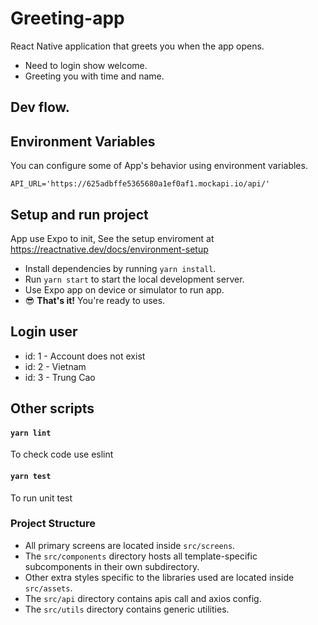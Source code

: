 # Greeting-app

React Native application that greets you when the app opens.

- Need to login show welcome.
- Greeting you with time and name.

## Dev flow.

## Environment Variables

You can configure some of App's behavior using environment variables.

```
API_URL='https://625adbffe5365680a1ef0af1.mockapi.io/api/'
```

## Setup and run project

App use Expo to init, See the setup enviroment at https://reactnative.dev/docs/environment-setup

- Install dependencies by running `yarn install`.
- Run `yarn start` to start the local development server.
- Use Expo app on device or simulator to run app.
- 😎 **That's it!** You're ready to uses.

## Login user

- id: 1 - Account does not exist
- id: 2 - Vietnam
- id: 3 - Trung Cao

## Other scripts

#### `yarn lint`

To check code use eslint

#### `yarn test`

To run unit test

### Project Structure

- All primary screens are located inside `src/screens`.
- The `src/components` directory hosts all template-specific subcomponents in their own subdirectory.
- Other extra styles specific to the libraries used are located inside `src/assets`.
- The `src/api` directory contains apis call and axios config.
- The `src/utils` directory contains generic utilities.
